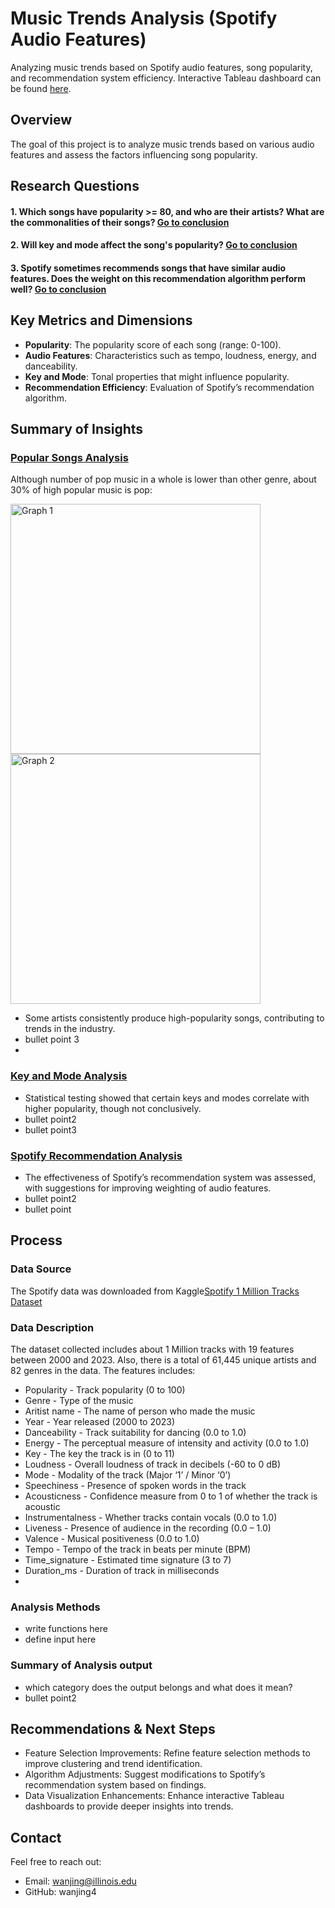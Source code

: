 # Music Trends Analysis (Spotify Audio Features)
Analyzing music trends based on Spotify audio features, song popularity, and recommendation system efficiency. Interactive Tableau dashboard can be found [here](https://wanjing4.github.io/Spotify-Analysis/).
## Overview
The goal of this project is to analyze music trends based on various audio features and assess the factors influencing song popularity.

## Research Questions
<a id="custom-details1"></a>
#### 1. Which songs have popularity >= 80, and who are their artists? What are the commonalities of their songs? [Go to conclusion](#popular-songs-analysis)
<a id="custom-details2"></a>
#### 2. Will key and mode affect the song's popularity? [Go to conclusion](#key-and-mode-analysis)
<a id="custom-details3"></a>
#### 3. Spotify sometimes recommends songs that have similar audio features. Does the weight on this recommendation algorithm perform well? [Go to conclusion](#spotify-recommendation-analysis)

## Key Metrics and Dimensions
- **Popularity**: The popularity score of each song (range: 0-100).
- **Audio Features**: Characteristics such as tempo, loudness, energy, and danceability.
- **Key and Mode**: Tonal properties that might influence popularity.
- **Recommendation Efficiency**: Evaluation of Spotify’s recommendation algorithm.


## Summary of Insights
### [Popular Songs Analysis](#custom-details1)
Although number of pop music in a whole is lower than other genre, about 30% of high popular music is pop: 

<img src="https://github.com/user-attachments/assets/2060300e-3e60-4419-9aee-775295bc621f" alt="Graph 1" width="400">

<img src="https://github.com/user-attachments/assets/7758e6db-e442-4ca5-b1b2-8d31ad90b723" alt="Graph 2" width="400">

- Some artists consistently produce high-popularity songs, contributing to trends in the industry.
- bullet point 3
- 
### [Key and Mode Analysis](#custom-details2)
- Statistical testing showed that certain keys and modes correlate with higher popularity, though not conclusively.
- bullet point2
- bullet point3
### [Spotify Recommendation Analysis](#custom-details3)
- The effectiveness of Spotify’s recommendation system was assessed, with suggestions for improving weighting of audio features.
- bullet point2
- bullet point

## Process

### Data Source
The Spotify data was downloaded from Kaggle[Spotify 1 Million Tracks Dataset](https://www.kaggle.com/datasets/amitanshjoshi/spotify-1million-tracks)

### Data Description

The dataset collected includes about 1 Million tracks with 19 features between 2000 and 2023. Also, there is a total of 61,445 unique artists and 82 genres in the data.
The features includes:
- Popularity - Track popularity (0 to 100)
- Genre - Type of the music
- Aritist name - The name of person who made the music
- Year - Year released (2000 to 2023)
- Danceability - Track suitability for dancing (0.0 to 1.0)
- Energy - The perceptual measure of intensity and activity (0.0 to 1.0)
- Key - The key the track is in (0 to 11)
- Loudness - Overall loudness of track in decibels (-60 to 0 dB)
- Mode - Modality of the track (Major ‘1’ / Minor ‘0’)
- Speechiness - Presence of spoken words in the track
- Acousticness - Confidence measure from 0 to 1 of whether the track is acoustic
- Instrumentalness - Whether tracks contain vocals (0.0 to 1.0)
- Liveness - Presence of audience in the recording (0.0 – 1.0)
- Valence - Musical positiveness (0.0 to 1.0)
- Tempo - Tempo of the track in beats per minute (BPM)
- Time_signature - Estimated time signature (3 to 7)
- Duration_ms - Duration of track in milliseconds
- 
### Analysis Methods
- write functions here
- define input here

### Summary of Analysis output
- which category does the output belongs and what does it mean?
- bullet point2



## Recommendations & Next Steps
- Feature Selection Improvements: Refine feature selection methods to improve clustering and trend identification.
- Algorithm Adjustments: Suggest modifications to Spotify’s recommendation system based on findings.
- Data Visualization Enhancements: Enhance interactive Tableau dashboards to provide deeper insights into trends.

## Contact
Feel free to reach out:
- Email: wanjing@illinois.edu
- GitHub: wanjing4
